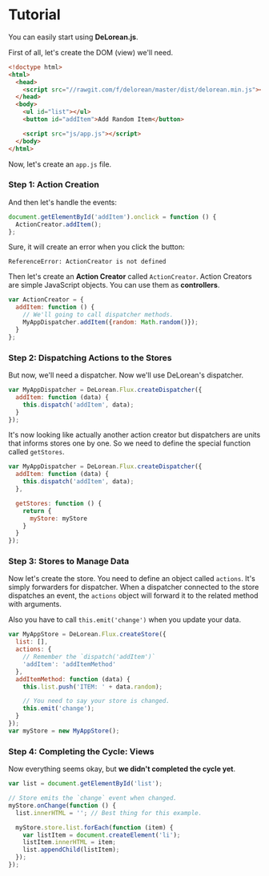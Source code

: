 # Tutorial

You can easily start using **DeLorean.js**.

First of all, let's create the DOM (view) we'll need.

```html
<!doctype html>
<html>
  <head>
    <script src="//rawgit.com/f/delorean/master/dist/delorean.min.js"></script>
  </head>
  <body>
    <ul id="list"></ul>
    <button id="addItem">Add Random Item</button>

    <script src="js/app.js"></script>
  </body>
</html>

```

Now, let's create an `app.js` file.

### Step 1: Action Creation

And then let's handle the events:

```javascript
document.getElementById('addItem').onclick = function () {
  ActionCreator.addItem();
};
```

Sure, it will create an error when you click the button:

```
ReferenceError: ActionCreator is not defined
```

Then let's create an **Action Creator** called `ActionCreator`. Action Creators
are simple JavaScript objects. You can use them as **controllers**.

```javascript
var ActionCreator = {
  addItem: function () {
    // We'll going to call dispatcher methods.
    MyAppDispatcher.addItem({random: Math.random()});
  }
};
```

### Step 2: Dispatching Actions to the Stores

But now, we'll need a dispatcher. Now we'll use DeLorean's dispatcher.

```javascript
var MyAppDispatcher = DeLorean.Flux.createDispatcher({
  addItem: function (data) {
    this.dispatch('addItem', data);
  }
});
```

It's now looking like actually another action creator but dispatchers are
units that informs stores one by one. So we need to define the special function
called `getStores`.

```javascript
var MyAppDispatcher = DeLorean.Flux.createDispatcher({
  addItem: function (data) {
    this.dispatch('addItem', data);
  },

  getStores: function () {
    return {
      myStore: myStore
    }
  }
});
```

### Step 3: Stores to Manage Data

Now let's create the store. You need to define an object called `actions`. It's
simply forwarders for dispatcher. When a dispatcher connected to the store
dispatches an event, the `actions` object will forward it to the related method
with arguments.

Also you have to call `this.emit('change')` when you update your data.

```javascript
var MyAppStore = DeLorean.Flux.createStore({
  list: [],
  actions: {
    // Remember the `dispatch('addItem')`
    'addItem': 'addItemMethod'
  },
  addItemMethod: function (data) {
    this.list.push('ITEM: ' + data.random);

    // You need to say your store is changed.
    this.emit('change');
  }
});
var myStore = new MyAppStore();
```

### Step 4: Completing the Cycle: Views

Now everything seems okay, but **we didn't completed the cycle yet**.

```javascript
var list = document.getElementById('list');

// Store emits the `change` event when changed.
myStore.onChange(function () {
  list.innerHTML = ''; // Best thing for this example.

  myStore.store.list.forEach(function (item) {
    var listItem = document.createElement('li');
    listItem.innerHTML = item;
    list.appendChild(listItem);
  });
});
```
